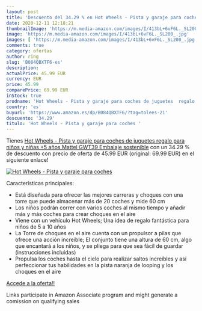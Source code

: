 ```yaml
---
layout: post
title: 'Descuento del 34.29 % en Hot Wheels - Pista y garaje para coches '
date: 2020-12-11 12:18:21
thumbnailImage: 'https://m.media-amazon.com/images/I/413bL+6vF6L._SL200_.jpg'
image: 'https://m.media-amazon.com/images/I/413bL+6vF6L._SL200_.jpg'
images: [ 'https://m.media-amazon.com/images/I/413bL+6vF6L._SL200_.jpg' ]
comments: true
category: ofertas
author: ring
slug: 'B084QBXTF6-es'
description:
actualPrice: 45.99 EUR
currency: EUR
price: 45.99
comparePrice: 69.99 EUR
inStock: true
prodname: 'Hot Wheels - Pista y garaje para coches de juguetes  regalo para niños y niñas +5 años  Mattel GWT39   Embalaje sostenible'
country: 'es'
buyurl: 'https://www.amazon.es/dp/B084QBXTF6/?tag=tolees-21'
descuento: '34.29'
titulo: 'Hot Wheels - Pista y garaje para coches '
---
```


Tienes [Hot Wheels - Pista y garaje para coches de juguetes  regalo para niños y niñas +5 años  Mattel GWT39   Embalaje sostenible](https://www.amazon.es/dp/B084QBXTF6/?tag=tolees-21) con un 34.29 % de descuento con precio de oferta de 45.99 EUR (original: 69.99 EUR) en el siguiente enlace!

[![Hot Wheels - Pista y garaje para coches ](https://m.media-amazon.com/images/I/413bL+6vF6L._SL200_.jpg)](https://www.amazon.es/dp/B084QBXTF6/?tag=tolees-21)

Características principales:

- Está diseñada para ofrecer las mejores carreras y choques con una torre que puede almacenar más de 20 coches y mide 60 cm
- Los niños podrán correr con varios coches al mismo tiempo y añadir más y más coches para crear choques en el aire
- Viene con un vehículo Hot Wheels; Una idea de regalo fantástica para niños de 5 a 10 años
- La Torre de choques en el aire cuenta con un propulsor a pilas que ofrece una acción increíble; El conjunto tiene una altura de 60 cm, algo que encantará a los niños, y se pliega para que sea fácil de guardar (instrucciones incluidas)
- Propulsa los coches hasta el cielo para realizar saltos increíbles y así perfeccionar tus habilidades en la pista naranja de looping y los choques en el aire

[Accede a la oferta!!](https://www.amazon.es/dp/B084QBXTF6/?tag=tolees-21)

Links participate in Amazon Associate program and might generate a comission on qualifying sales


